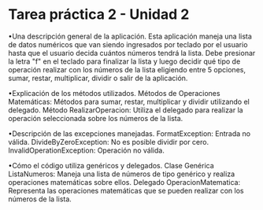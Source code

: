 # Tarea práctica 2 - Unidad 2

•Una descripción general de la aplicación.
Esta aplicación maneja una lista de datos numéricos que van siendo ingresados por teclado por el usuario 
hasta que el usuario decida cuántos números tendrá la lista. Debe presionar la letra "f" en el teclado
para finalizar la lista y luego decidir qué tipo de operación realizar con los números de la lista
eligiendo entre 5 opciones, sumar, restar, multiplicar, dividir o salir de la aplicación.


•Explicación de los métodos utilizados.
Métodos de Operaciones Matemáticas: Métodos para sumar, restar, multiplicar y dividir utilizando el delegado.
Método RealizarOperacion: Utiliza el delegado para realizar la operación seleccionada sobre los números de la lista.

•Descripción de las excepciones manejadas.
FormatException: Entrada no válida.
DivideByZeroException: No es posible dividir por cero.
InvalidOperationException: Operación no válida.

•Cómo el código utiliza genéricos y delegados.
Clase Genérica ListaNumeros<T>: Maneja una lista de números de tipo genérico y realiza operaciones matemáticas sobre ellos.
Delegado OperacionMatematica<T>: Representa las operaciones matemáticas que se pueden realizar con los números de la lista.